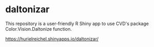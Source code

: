 # daltonizar
This repository is a user-friendly R Shiny app to use CVD's package Color.Vision.Daltonize function. 

https://hurielreichel.shinyapps.io/daltonizar/
